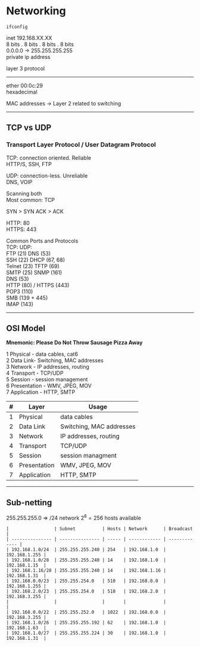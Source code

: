 # Networking
`ifconfig`
	
inet 192.168.XX.XX  
8 bits . 8 bits . 8 bits . 8 bits  
0.0.0.0 -> 255.255.255.255  
private ip address  
  
layer 3 protocol  
  
---  
  
ether 00:0c:29  
hexadecimal  
  
MAC addresses -> Layer 2 related to switching  
  
---  
  
## TCP vs UDP  
### Transport Layer Protocol / User Datagram Protocol
TCP: connection oriented. Reliable  
HTTP/S, SSH, FTP  
  
UDP: connection-less. Unreliable  
DNS, VOIP  
  
Scanning both  
Most common: TCP  
  
SYN > SYN ACK > ACK  
  
HTTP: 80  
HTTPS: 443  
  
Common Ports and Protocols  
TCP: UDP:  
FTP (21) DNS (53)  
SSH (22) DHCP (67, 68)  
Telnet (23) TFTP (69)  
SMTP (25) SNMP (161)  
DNS (53)  
HTTP (80) / HTTPS (443)  
POP3 (110)  
SMB (139 + 445)  
IMAP (143)  
  
---  
## OSI Model  
  
**Mnemonic: Please Do Not Throw Sausage Pizza Away** 
  
1 Physical - data cables, cat6  
2 Data Link- Switching, MAC addresses  
3 Network - IP addresses, routing  
4 Transport - TCP/UDP  
5 Session - session management  
6 Presentation - WMV, JPEG, MOV  
7 Application - HTTP, SMTP  

  | #   | Layer        | Usage                    |
  | --- | ------------ | ------------------------ |
  | 1   | Physical     | data cables              |
  | 2   | Data Link    | Switching, MAC addresses |
  | 3   | Network      | IP addresses, routing    |
  | 4   | Transport    | TCP/UDP                  |
  | 5   | Session      | session managment        |
  | 6   | Presentation | WMV, JPEG, MOV           |
  | 7   | Application  | HTTP, SMTP               |

---  
  
## Sub-netting
  
255.255.255.0 => /24 network $2^8 = 256$ hosts available

	|                 | Subnet          | Hosts | Network      | Broadcast     |
	| --------------- | --------------- | ----- | ------------ | ------------- |
	| 192.168.1.0/24  | 255.255.255.240 | 254   | 192.168.1.0  | 192.168.1.255 |
	| 192.168.1.0/28  | 255.255.255.240 | 14    | 192.168.1.0  | 192.168.1.15  |
	| 192.168.1.16/28 | 255.255.255.240 | 14    | 192.168.1.16 | 192.168.1.31  |
	| 192.168.0.0/23  | 255.255.254.0   | 510   | 192.168.0.0  | 192.168.1.255 |
	| 192.168.2.0/23  | 255.255.254.0   | 510   | 192.168.2.0  | 192.168.3.255 |
	|                 |                 |       |              |               |
	| 192.168.0.0/22  | 255.255.252.0   | 1022  | 192.168.0.0  | 192.168.3.255 |
	| 192.168.1.0/26  | 255.255.255.192 | 62    | 192.168.1.0  | 192.168.1.63  |
	| 192.168.1.0/27  | 255.255.255.224 | 30    | 192.168.1.0  | 192.168.1.31  | 


